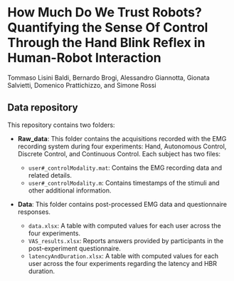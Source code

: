 # How Much Do We Trust Robots? Quantifying the Sense Of Control Through the Hand Blink Reflex in Human-Robot Interaction
Tommaso Lisini Baldi, Bernardo Brogi, Alessandro Giannotta, Gionata Salvietti, Domenico Prattichizzo, and Simone Rossi


## Data repository

This repository contains two folders:

-   **Raw_data**: This folder contains the acquisitions recorded with the EMG recording system during four experiments: Hand, Autonomous Control, Discrete Control, and Continuous Control. Each subject has two files:
    
    -   `user#_controlModality.mat`: Contains the EMG recording data and related details.
    -   `user#_controlModality.m`: Contains timestamps of the stimuli and other additional information.
-   **Data**: This folder contains post-processed EMG data and questionnaire responses.
    
    -   `data.xlsx`: A table with computed values for each user across the four experiments.
    -   `VAS_results.xlsx`: Reports answers provided by participants in the post-experiment questionnaire.
    -   `latencyAndDuration.xlsx`: A table with computed values for each user across the four experiments regarding the latency and HBR duration.

